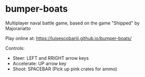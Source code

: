 # bumper-boats
Multiplayer naval battle game, based on the game "Shipped" by Majorariatto

Play online at: https://luisescobariii.github.io/bumper-boats/

Controls:
- Steer: LEFT and RRIGHT arrow keys
- Accelerate: UP arrow key
- Shoot: SPACEBAR (Pick up pink crates for ammo)
